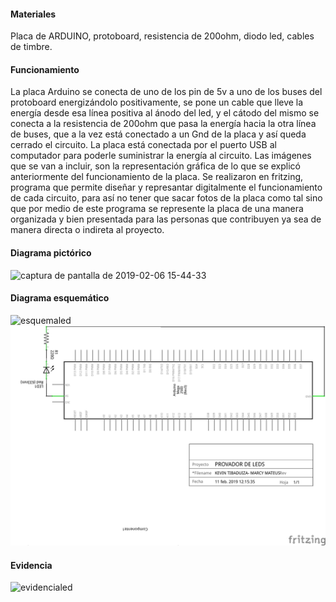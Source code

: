 #### Materiales
Placa de ARDUINO, protoboard, resistencia de 200ohm, diodo led, cables de timbre.
#### Funcionamiento
La placa  Arduino se conecta de uno de los pin de 5v a uno de los buses del protoboard energizándolo positivamente, se pone un cable que lleve la energía desde esa línea positiva al ánodo del led, y el cátodo del mismo se conecta a la resistencia de 200ohm que pasa la energía hacia la otra línea de buses, que a la vez está conectado a un Gnd de la placa y así queda cerrado el circuito. La placa está conectada por el puerto USB al computador para poderle suministrar la energía al circuito. Las imágenes que se van a incluir, son la representación gráfica de lo que se explicó anteriormente del funcionamiento de la placa. Se realizaron en fritzing, programa que permite diseñar y represantar digitalmente el funcionamiento de cada circuito, para así no tener que sacar fotos de la placa como tal sino que por medio de este programa se represente la placa de una manera organizada y bien presentada para las personas que contribuyen ya sea de manera directa o indireta al proyecto.

#### Diagrama pictórico
![captura de pantalla de 2019-02-06 15-44-33](https://user-images.githubusercontent.com/47117506/52674438-90a15900-2ef1-11e9-9faf-0a68fa3c2bc5.png)

#### Diagrama esquemático
![esquemaled](https://user-images.githubusercontent.com/47117506/52917608-839eb400-32bb-11e9-9c63-af6d6fc7a3e2.png)
![esquemaled](https://github.com/mariamarinor/Proyecto-gu-a/blob/master/images/PROVADOR%20DE%20LED.png)

#### Evidencia
![evidencialed](https://user-images.githubusercontent.com/47117506/52917611-87323b00-32bb-11e9-9c97-0e790448e968.jpg)
